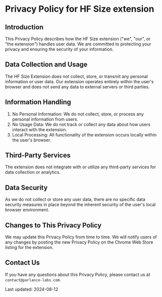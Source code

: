 # Privacy Policy for HF Size extension

## Introduction

This Privacy Policy describes how the HF Size extension ("we", "our", or "the extension") handles user data. We are committed to protecting your privacy and ensuring the security of your information.

## Data Collection and Usage

The  HF Size Extension does not collect, store, or transmit any personal information or user data. Our extension operates entirely within the user's browser and does not send any data to external servers or third parties.

## Information Handling

1. No Personal Information: We do not collect, store, or process any personal information from users.
2. No Usage Data: We do not track or collect any data about how users interact with the extension.
3. Local Processing: All functionality of the extension occurs locally within the user's browser.

## Third-Party Services

The extension does not integrate with or utilize any third-party services for data collection or analytics.

## Data Security

As we do not collect or store any user data, there are no specific data security measures in place beyond the inherent security of the user's local browser environment.

## Changes to This Privacy Policy

We may update this Privacy Policy from time to time. We will notify users of any changes by posting the new Privacy Policy on the Chrome Web Store listing for the extension.

## Contact Us

If you have any questions about this Privacy Policy, please contact us at `contact@parlance-labs.com`.

Last updated: 2024-08-12
